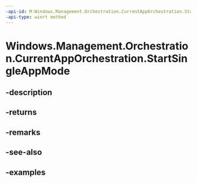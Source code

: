 ```yaml
---
-api-id: M:Windows.Management.Orchestration.CurrentAppOrchestration.StartSingleAppMode
-api-type: winrt method
---
```


# Windows.Management.Orchestration.CurrentAppOrchestration.StartSingleAppMode

<!--
public Windows.Management.Orchestration.SingleAppModeContext StartSingleAppMode ();
-->


## -description

## -returns

## -remarks

## -see-also

## -examples


